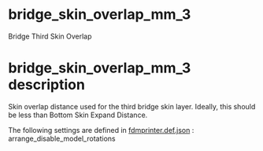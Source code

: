 
# bridge_skin_overlap_mm_3
Bridge Third Skin Overlap


# bridge_skin_overlap_mm_3 description
Skin overlap distance used for the third bridge skin layer. Ideally, this should be less than Bottom Skin Expand Distance.

The following settings are defined in [fdmprinter.def.json](https://github.com/smartavionics/Cura/blob/mb-master/resources/definitions/fdmprinter.def.json) : arrange_disable_model_rotations